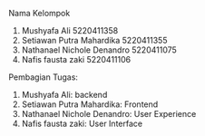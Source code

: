Nama Kelompok

1. Mushyafa Ali 5220411358
2. Setiawan Putra Mahardika 5220411355
3. Nathanael Nichole Denandro 5220411075
4. Nafis fausta zaki 5220411106

Pembagian Tugas:

1. Mushyafa Ali: backend
2. Setiawan Putra Mahardika: Frontend
3. Nathanael Nichole Denandro: User Experience
4. Nafis fausta zaki: User Interface
